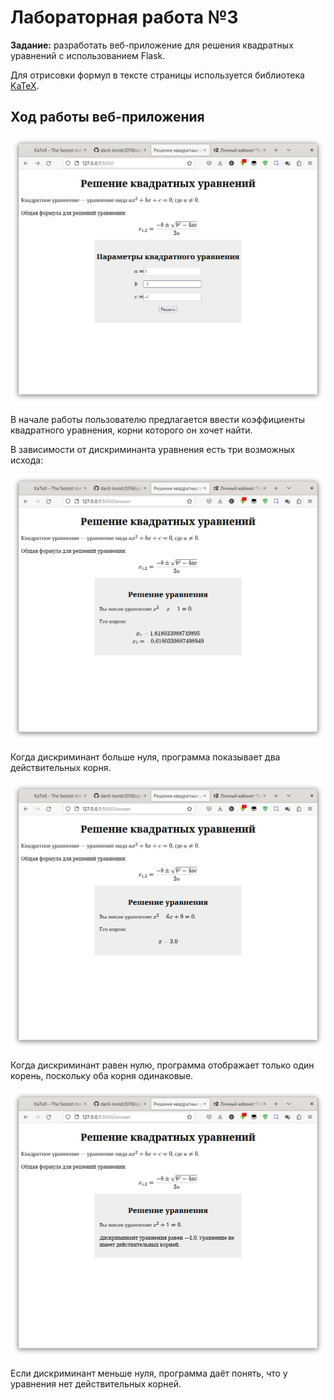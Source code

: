Лабораторная работа №3
======================

**Задание:** разработать веб-приложение для решения квадратных уравнений с использованием Flask.

Для отрисовки формул в тексте страницы используется библиотека [KaTeX](https://katex.org).

Ход работы веб-приложения
-------------------------

![Внешний вид начальной страницы](screenshots/01_enter.png)

В начале работы пользователю предлагается ввести коэффициенты квадратного уравнения, корни которого он хочет найти.

В зависимости от дискриминанта уравнения есть три возможных исхода:

![D > 0](screenshots/02_dgt0.png)

Когда дискриминант больше нуля, программа показывает два действительных корня.

![D = 0](screenshots/03_d0.png)

Когда дискриминант равен нулю, программа отображает только один корень, поскольку
оба корня одинаковые.


![D < 0](screenshots/04_dlt0.png)

Если дискриминант меньше нуля, программа даёт понять, что у уравнения нет действительных
корней. 